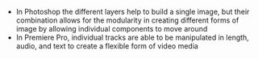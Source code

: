 - In Photoshop the different layers help to build a single image, but their combination allows for the modularity in creating different forms of image by allowing individual components to move around
- In Premiere Pro, individual tracks are able to be manipulated in length, audio, and text to create a flexible form of video media 
